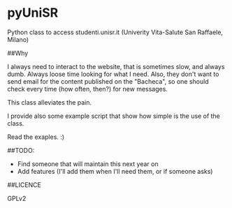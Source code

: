 pyUniSR
=======

Python class to access studenti.unisr.it (Univerity Vita-Salute San Raffaele, Milano)

##Why

I always need to interact to the website, that is sometimes slow, and always dumb. Always loose time looking for what I need. Also, they don't want to send email for the content published on the "Bacheca", so one should check every time (how often, then?) for new messages.

This class alleviates the pain.

I provide also some example script that show how simple is the use of the class.

Read the exaples. :)

##TODO:

-	Find someone that will maintain this next year on
-	Add features (I'll add them when I'll need them, or if someone asks)

##LICENCE

GPLv2
